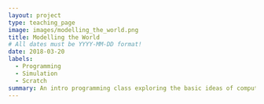```yaml
---
layout: project
type: teaching_page
image: images/modelling_the_world.png
title: Modelling the World
# All dates must be YYYY-MM-DD format!
date: 2018-03-20
labels:
  - Programming
  - Simulation
  - Scratch
summary: An intro programming class exploring the basic ideas of computational modelling. Using Scratch we will build a series of simple models of physical, biological, or otherwise complex systems. The class serves as a friendly introduction to programming, as well as an introduction to modelling and computer simulation and the role that models play in science. Run for kids ages 7-14 at the Parts and Crafts Center for Semi-Conduected Learning.
---
```

